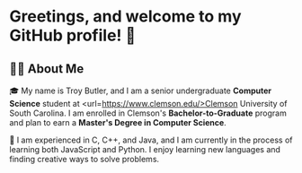 <h1>Greetings, and welcome to my GitHub profile! 👋</h1>

<h2>👨‍💼 About Me</h2>

🎓  My name is Troy Butler, and I am a senior undergraduate <b>Computer Science</b> student at <url=https://www.clemson.edu/>Clemson University</url> of South Carolina.
I am enrolled in Clemson's <b>Bachelor-to-Graduate</b> program and plan to earn a <b>Master's Degree in Computer Science</b>.

💾  I am experienced in C, C++, and Java, and I am currently in the process of learning both JavaScript and Python. I enjoy learning new languages and finding creative
ways to solve problems.
